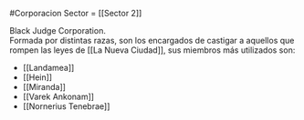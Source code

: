 #Corporacion 
Sector = [[Sector 2]]

Black Judge Corporation.  
Formada por distintas razas, son los encargados de castigar a aquellos que rompen las leyes de [[La Nueva Ciudad]], sus miembros más utilizados son:

* [[Landamea]]
* [[Hein]]
* [[Miranda]]
* [[Varek Ankonam]]
* [[Nornerius Tenebrae]]